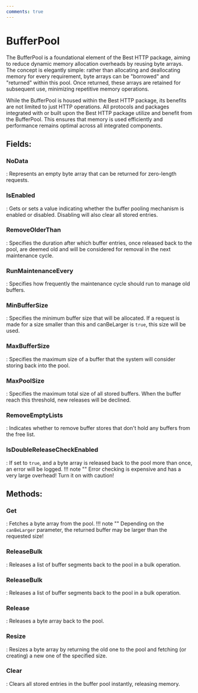 ```yaml
---
comments: true
---
```

# BufferPool

The BufferPool is a foundational element of the Best HTTP package, aiming to reduce dynamic memory allocation overheads by reusing byte arrays. The concept is elegantly simple: rather than allocating and deallocating memory for every requirement, byte arrays can be "borrowed" and "returned" within this pool. Once returned, these arrays are retained for subsequent use, minimizing repetitive memory operations. 

While the BufferPool is housed within the Best HTTP package, its benefits are not limited to just HTTP operations. All protocols and packages integrated with or built upon the Best HTTP package utilize and benefit from the BufferPool. This ensures that memory is used efficiently and performance remains optimal across all integrated components.

## **Fields**:
### **NoData**
: Represents an empty byte array that can be returned for zero-length requests. 
### **IsEnabled**
: Gets or sets a value indicating whether the buffer pooling mechanism is enabled or disabled. Disabling will also clear all stored entries. 
### **RemoveOlderThan**
: Specifies the duration after which buffer entries, once released back to the pool, are deemed old and will be considered for removal in the next maintenance cycle. 
### **RunMaintenanceEvery**
: Specifies how frequently the maintenance cycle should run to manage old buffers. 
### **MinBufferSize**
: Specifies the minimum buffer size that will be allocated. If a request is made for a size smaller than this and canBeLarger is `true`,  this size will be used. 
### **MaxBufferSize**
: Specifies the maximum size of a buffer that the system will consider storing back into the pool. 
### **MaxPoolSize**
: Specifies the maximum total size of all stored buffers. When the buffer reach this threshold, new releases will be declined. 
### **RemoveEmptyLists**
: Indicates whether to remove buffer stores that don't hold any buffers from the free list. 
### **IsDoubleReleaseCheckEnabled**
: If set to `true`, and a byte array is released back to the pool more than once, an error will be logged. 
	!!! note ""
		Error checking is expensive and has a very large overhead! Turn it on with caution!

## **Methods**:

### **Get**
: Fetches a byte array from the pool. 
	!!! note ""
		Depending on the `canBeLarger` parameter, the returned buffer may be larger than the requested size!


### **ReleaseBulk**
: Releases a list of buffer segments back to the pool in a bulk operation. 

### **ReleaseBulk**
: Releases a list of buffer segments back to the pool in a bulk operation. 

### **Release**
: Releases a byte array back to the pool. 

### **Resize**
: Resizes a byte array by returning the old one to the pool and fetching (or creating) a new one of the specified size. 

### **Clear**
: Clears all stored entries in the buffer pool instantly, releasing memory. 